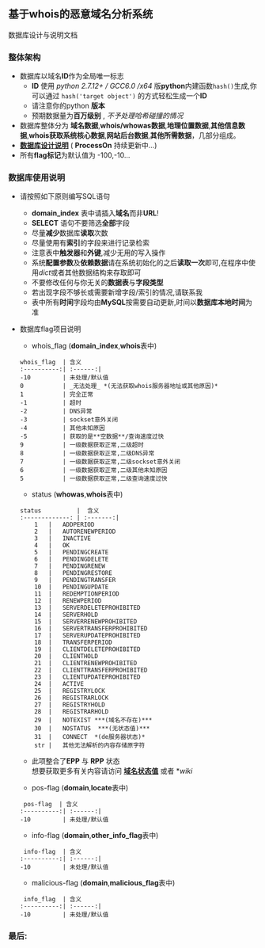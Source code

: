 基于whois的恶意域名分析系统
---------------------------------------------
数据库设计与说明文档

### 整体架构    
  * 数据库以域名**ID**作为全局唯一标志
	  * **ID** 使用 *python 2.7.12+ / GCC6.0 /x64* 版**python**内建函数```hash()```生成,你可以通过 ```hash('target object')``` 的方式轻松生成一个**ID**
	  * 请注意你的python **版本** 
	  * 预期数据量为**百万级别** , *不予处理哈希碰撞的情况*
  * 数据库整体分为 **域名数据**,**whois/whowas数据**,**地理位置数据**,**其他信息数据**,**whois获取系统核心数据**,**网站后台数据**,**其他所需数据**，几部分组成。
  * [**数据库设计说明**](https://www.processon.com/view/link/58cdd412e4b0fdc355a12fdf) ( **ProcessOn** 持续更新中...)
  * 所有**flag标记**为默认值为 -100,-10...


### 数据库使用说明
  * 请按照如下原则编写SQL语句
	  * **domain_index** 表中请插入**域名**而非**URL**!    
    * **SELECT** 语句不要筛选**全部**字段    
    * 尽量**减少**数据库**读取**次数
    * 尽量使用有**索引**的字段来进行记录检索
    * 注意表中**触发器**和**外键**,减少无用的写入操作
    * 系统**配置参数**及**依赖数据**请在系统初始化的之后**读取一次**即可,在程序中使用*dict*或者其他数据结构来存取即可
    * 不要修改任何与你无关的**数据表**与**字段类型**
    * 若出现字段不够长或需要新增字段/索引的情况,请联系我
    * 表中所有**时间**字段均由**MySQL**按需要自动更新,时间以**数据库本地时间**为准
  * 数据库flag项目说明
	  *   whois_flag (**domain_index**,**whois**表中)         
    
		whois_flag  | 含义                 
		:----------:| :------:|
		-10         | 未处理/默认值                          
		0           | _无法处理_ *(无法获取whois服务器地址或其他原因)*       
		1           | 完全正常        
		-1          | 超时        
		-2          | DNS异常
		-3          | sockset意外关闭       
		-4          | 其他未知原因        
		-5          | 获取的是**空数据**/查询速度过快
	    9           | 一级数据获取正常,二级超时        
	    8           | 一级数据获取正常,二级DNS异常         
	    7           | 一级数据获取正常,二级sockset意外关闭         
	    6           | 一级数据获取正常,二级其他未知原因        
	    5           | 一级数据获取正常,二级查询速度过快       
	  *   status  (**whowas**,**whois**表中)   
	  	    
		status          |  含义         
		:-------------: | :-------:|                                
			1	|	ADDPERIOD       
			2	|	AUTORENEWPERIOD     
			3	|	INACTIVE        
			4	|	OK      
			5	|	PENDINGCREATE
			6	|	PENDINGDELETE
			7	|	PENDINGRENEW
			8	|	PENDINGRESTORE
			9	|	PENDINGTRANSFER
		    10	|	PENDINGUPDATE
		    11	|	REDEMPTIONPERIOD
		    12	|	RENEWPERIOD
	    	13	|	SERVERDELETEPROHIBITED
		    14	|	SERVERHOLD
		    15	|	SERVERRENEWPROHIBITED
		    16	|	SERVERTRANSFERPROHIBITED
		    17	|	SERVERUPDATEPROHIBITED
		    18	|	TRANSFERPERIOD
		    19	|	CLIENTDELETEPROHIBITED
		    20	|	CLIENTHOLD
		    21	|	CLIENTRENEWPROHIBITED
		    22	|	CLIENTTRANSFERPROHIBITED
		    23	|	CLIENTUPDATEPROHIBITED
		    24	|	ACTIVE
		    25	|	REGISTRYLOCK
		    26	|	REGISTRARLOCK
		    27	|	REGISTRYHOLD
		    28	|	REGISTRARHOLD
		    29	|	NOTEXIST ***(域名不存在)***
		    30	|	NOSTATUS  ***(无状态值)***
		    31	|	CONNECT  *(de服务器状态)*
		    str |   其他无法解析的内容存储原字符
	*   此项整合了**EPP** 与 **RPP** 状态  
		想要获取更多有关内容请访问 [**域名状态值**](http://wenku.baidu.com/link?url=ywouBPjNb7sHgZDjN-mHFxgqO1Bwam-f5W7cgaZmHkuRFmd3DzzSKsVKoGnohS6zK2ytsenmEK-8pLId9T7PmBV2WVslAKSbu8ve_SByvaq) 或者 **wiki*

	  *   pos-flag  (**domain**,**locate**表中)
	 
		 pos-flag  | 含义                 
		:----------:| :------:|
		-10         | 未处理/默认值   
		      
	  *   info-flag  (**domain**,**other_info_flag**表中) 
	  
		 info-flag  | 含义                 
		:----------:| :------:|
		-10         | 未处理/默认值      
		
	  *   malicious-flag  (**domain**,**malicious_flag**表中) 
	  
  		 info_flag  | 含义                 
		:----------:| :------:|
		-10         | 未处理/默认值   

### 最后:
